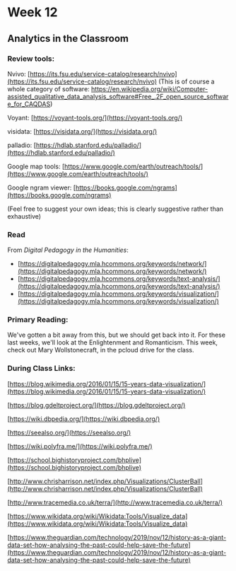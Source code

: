 # Week 12
## Analytics in the Classroom

### Review tools:
Nvivo: [https://its.fsu.edu/service-catalog/research/nvivo](https://its.fsu.edu/service-catalog/research/nvivo) (This is of course a whole category of software: https://en.wikipedia.org/wiki/Computer-assisted_qualitative_data_analysis_software#Free_.2F_open_source_software_for_CAQDAS)

Voyant: [https://voyant-tools.org/](https://voyant-tools.org/)

visidata: [https://visidata.org/](https://visidata.org/)

palladio: [https://hdlab.stanford.edu/palladio/](https://hdlab.stanford.edu/palladio/)

Google map tools: [https://www.google.com/earth/outreach/tools/](https://www.google.com/earth/outreach/tools/)

Google ngram viewer: [https://books.google.com/ngrams](https://books.google.com/ngrams)

(Feel free to suggest your own ideas; this is clearly suggestive rather than exhaustive)

### Read 
From *Digital Pedagogy in the Humanities*:
- [https://digitalpedagogy.mla.hcommons.org/keywords/network/](https://digitalpedagogy.mla.hcommons.org/keywords/network/)
- [https://digitalpedagogy.mla.hcommons.org/keywords/text-analysis/](https://digitalpedagogy.mla.hcommons.org/keywords/text-analysis/)
- [https://digitalpedagogy.mla.hcommons.org/keywords/visualization/](https://digitalpedagogy.mla.hcommons.org/keywords/visualization/)

### Primary Reading: 
We've gotten a bit away from this, but we should get back into it. For these last weeks, we'll look at the Enlightenment and Romanticism. This week, check out Mary Wollstonecraft, in the pcloud drive for the class.


### During Class Links:
[https://blog.wikimedia.org/2016/01/15/15-years-data-visualization/](https://blog.wikimedia.org/2016/01/15/15-years-data-visualization/)

[https://blog.gdeltproject.org/](https://blog.gdeltproject.org/)

[https://wiki.dbpedia.org/](https://wiki.dbpedia.org/)

[https://seealso.org/](https://seealso.org/)

[https://wiki.polyfra.me/](https://wiki.polyfra.me/)

[https://school.bighistoryproject.com/bhplive](https://school.bighistoryproject.com/bhplive)

[http://www.chrisharrison.net/index.php/Visualizations/ClusterBall](http://www.chrisharrison.net/index.php/Visualizations/ClusterBall)

[http://www.tracemedia.co.uk/terra/](http://www.tracemedia.co.uk/terra/)

[https://www.wikidata.org/wiki/Wikidata:Tools/Visualize_data](https://www.wikidata.org/wiki/Wikidata:Tools/Visualize_data)

[https://www.theguardian.com/technology/2019/nov/12/history-as-a-giant-data-set-how-analysing-the-past-could-help-save-the-future](https://www.theguardian.com/technology/2019/nov/12/history-as-a-giant-data-set-how-analysing-the-past-could-help-save-the-future)
